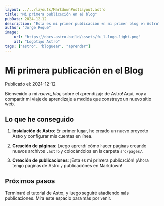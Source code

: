 ```yaml
---
layout: ../../layouts/MarkdownPostLayout.astro
title: "Mi primera publicación en el blog"
pubDate: 2024-12-12
description: "Esta es mi primer publicación en mi primer blog en Astro"
author: "Jorge Roque"
image:
    url: "https://docs.astro.build/assets/full-logo-light.png"
    alt: "Logotipo Astro"
tags: ["astro", "bloguear", "aprender"]
---
```

# Mi primera publicación en el Blog

Publicado el: 2024-12-12

Bienvenido a mi _nuevo_blog_ sobre el aprendizaje de Astro! Aquí, voy a compartir mi viaje de aprendizaje a medida que construyo un nuevo sitio web.

## Lo que he conseguido

1. **Instalación de Astro**: En primer lugar, he creado un nuevo proyecto Astro y configurar mis cuentas en línea.

2. **Creación de páginas**: Luego aprendí cómo hacer páginas creando nuevos archivos `.astro` y colocándolos en la carpeta `src/pages/`.

3. **Creación de publicaciones**: ¡Esta es mi primera publicación! ¡Ahora tengo páginas de Astro y publicaciónes en Markdown!

## Próximos pasos

Terminaré el tutorial de Astro, y luego seguiré añadiendo más publicaciones. Mira este espacio para más por venir.